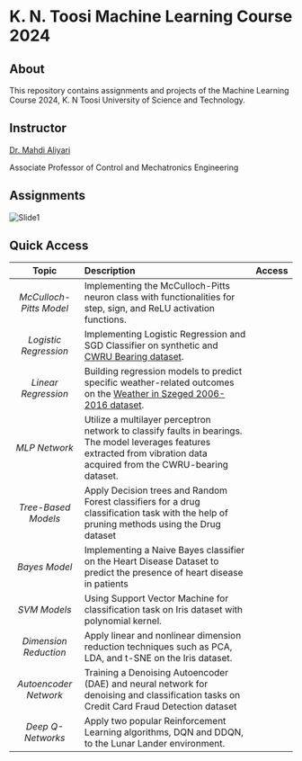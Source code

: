 # K. N. Toosi Machine Learning Course 2024

## About
This repository contains assignments and projects of the Machine Learning Course 2024, K. N Toosi University of Science and Technology.

## Instructor
[Dr. Mahdi Aliyari](https://apac.ee.kntu.ac.ir/members/faculty/aliyari/)

Associate Professor of Control and Mechatronics Engineering

## Assignments

![Slide1](https://github.com/mmghorbani/KNTU-ML-Course-2024/assets/162275285/c97e15b4-07d5-4f91-baa5-734e58b1fe84)

## Quick Access

|        **Topic**        	|                                                                               **Description**                                                                              	| **Access** 	|
|:-----------------------:	|:--------------------------------------------------------------------------------------------------------------------------------------------------------------------------	|:----------:	|
| _McCulloch-Pitts Model_ 	| Implementing the McCulloch-Pitts neuron class with functionalities for step, sign, and ReLU activation functions.                                                          	|            	|
|  _Logistic Regression_  	| Implementing Logistic Regression and SGD Classifier on synthetic and [CWRU Bearing dataset](https://engineering.case.edu/bearingdatacenter).                                                              	|            	|
|   _Linear Regression_   	| Building regression models to predict specific weather-related outcomes on the [Weather in Szeged 2006-2016 dataset](https://www.kaggle.com/datasets/budincsevity/szeged-weather/data).                                                                 	|            	|
|      _MLP Network_      	| Utilize a multilayer perceptron network to classify faults in bearings. The model leverages features extracted from vibration data acquired from the CWRU-bearing dataset. 	|            	|
|   _Tree-Based Models_   	| Apply Decision trees and Random Forest classifiers  for a drug classification task with the help of pruning methods using the Drug dataset                                 	|            	|
|      _Bayes Model_      	| Implementing a Naive Bayes classifier on the Heart Disease Dataset to predict the presence of heart disease in patients                                                    	|            	|
|       _SVM Models_      	| Using Support Vector Machine for classification task on Iris dataset with polynomial kernel.                                                                               	|            	|
|  _Dimension Reduction_  	| Apply linear and nonlinear dimension reduction techniques such as PCA, LDA, and t-SNE on the Iris dataset.                                                                 	|            	|
|  _Autoencoder Network_  	| Training a Denoising Autoencoder (DAE) and neural network for denoising and classification tasks on Credit Card Fraud Detection dataset                                    	|            	|
|    _Deep Q-Networks_    	| Apply two popular Reinforcement Learning algorithms, DQN and DDQN, to the Lunar Lander environment.                                                                        	|            	|
